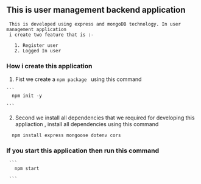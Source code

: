 ## This is user management backend application 
   
     This is developed using express and mongoDB technology. In user management application 
     i create two feature that is :-
```
   1. Register user
   2. Logged In user
```
### How i create this application 
    
   1. Fist we create a `npm package ` using this command

    ```
      npm init -y

    ```
   2. Second we install all dependencies that we required for developing this appliaction , install  all dependencies using this command 

   ```
     npm install express mongoose dotenv cors

   ``` 
 ### If you start this application then  run this command 

     ```
       npm start

     ``` 